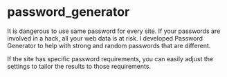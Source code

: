# password_generator
It is dangerous to use same password for every site.
If your passwords are involved in a hack, all your web data is at risk. I developed Password Generator to help with strong and random passwords that are different.

If the site has specific password requirements, you can easily adjust the settings to tailor the results to those requirements.
